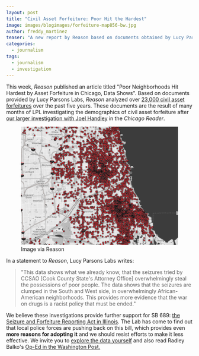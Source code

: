 ```yaml
---
layout: post
title: "Civil Asset Forfeiture: Poor Hit the Hardest"
image: images/blogimages/forfeiture-map856-bw.jpg
author: freddy_martinez
teaser: "A new report by Reason based on documents obtained by Lucy Parsons Labs shows that civil asset forfeiture primarily targets the poor. Our documents are an archive directly from the State's Attorney's office which include all money seized with amounts, their exact GPS location, as well as cars, electronics and miscellaneous amounts seized. It is a follow-up on a previous investigation by Lucy Parsons Labs, Joel Handley and the Chicago Reader."
categories:
  - journalism
tags:
  - journalism
  - investigation
---
```


This week, *Reason* published an article titled "Poor Neighborhoods Hit Hardest by Asset Forfeiture in Chicago, Data Shows". Based on documents provided by Lucy Parsons Labs, *Reason* analyzed over [23,000 civil asset forfeitures](http://reason.com/blog/2017/06/13/poor-neighborhoods-hit-hardest-by-asset) over the past five years. These documents are the result of many months of LPL investigating the demographics of civil asset forfeiture after [our larger investigation with Joel Handley](https://www.chicagoreader.com/chicago/police-department-civil-forfeiture-investigation/Content?oid=23728922) in the *Chicago Reader*.  

<figure>
	<a href="/images/blogimages/forfeiture-map856-bw.jpg"><img src="/images/blogimages/forfeiture-map856-bw.jpg"></a>
	<figcaption>Image via Reason</figcaption>
</figure>


In a statement to *Reason*, Lucy Parsons Labs writes:

<blockquote>
"This data shows what we already know, that the seizures tried by CCSAO [Cook County State's Attorney Office] overwhelmingly steal the possessions of poor people. The data shows that the seizures are clumped in the South and West side, in overwhelmingly African-American neighborhoods. This provides more evidence that the war on drugs is a racist policy that must be ended."
</blockquote>

We believe these investigations provide further support for SB 689: [the Seizure and Forfeiture Reporting Act in Illinois](/legislation/Seizure-And-Forfeiture-Act/). The Lab has come to find out that local police forces are pushing back on this bill, which provides even **more reasons for adopting it** and we should resist efforts to make it less effective. We invite you to [explore the data yourself](https://github.com/lucyparsons/1505-documents/tree/master/CCSAO/CCSAO%20Seizure%20Data) and also read Radley Balko's [Op-Ed in the Washington Post.](https://www.washingtonpost.com/news/the-watch/wp/2017/06/13/chicago-civil-asset-forfeiture-hits-poor-people-the-hardest/) 
